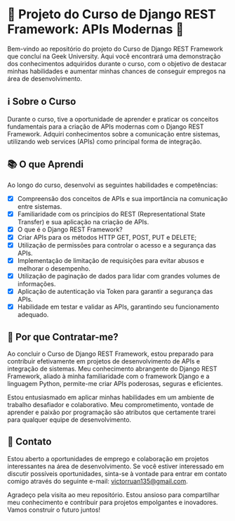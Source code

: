# 🚀 Projeto do Curso de Django REST Framework: APIs Modernas 🐍

Bem-vindo ao repositório do projeto do Curso de Django REST Framework que concluí na Geek University. Aqui você encontrará uma demonstração dos conhecimentos adquiridos durante o curso, com o objetivo de destacar minhas habilidades e aumentar minhas chances de conseguir empregos na área de desenvolvimento.

## ℹ️ Sobre o Curso

Durante o curso, tive a oportunidade de aprender e praticar os conceitos fundamentais para a criação de APIs modernas com o Django REST Framework. Adquiri conhecimentos sobre a comunicação entre sistemas, utilizando web services (APIs) como principal forma de integração.

## 📚 O que Aprendi

Ao longo do curso, desenvolvi as seguintes habilidades e competências:

- [x] Compreensão dos conceitos de APIs e sua importância na comunicação entre sistemas.
- [x] Familiaridade com os princípios do REST (Representational State Transfer) e sua aplicação na criação de APIs.
- [x] O que é o Django REST Framework?
- [x] Criar APIs para os métodos HTTP GET, POST, PUT e DELETE;
- [x] Utilização de permissões para controlar o acesso e a segurança das APIs.
- [x] Implementação de limitação de requisições para evitar abusos e melhorar o desempenho.
- [x] Utilização de paginação de dados para lidar com grandes volumes de informações.
- [x] Aplicação de autenticação via Token para garantir a segurança das APIs.
- [x] Habilidade em testar e validar as APIs, garantindo seu funcionamento adequado.

## 💼 Por que Contratar-me?

Ao concluir o Curso de Django REST Framework, estou preparado para contribuir efetivamente em projetos de desenvolvimento de APIs e integração de sistemas. Meu conhecimento abrangente do Django REST Framework, aliado à minha familiaridade com o framework Django e a linguagem Python, permite-me criar APIs poderosas, seguras e eficientes.

Estou entusiasmado em aplicar minhas habilidades em um ambiente de trabalho desafiador e colaborativo. Meu comprometimento, vontade de aprender e paixão por programação são atributos que certamente trarei para qualquer equipe de desenvolvimento.


## 📝 Contato

Estou aberto a oportunidades de emprego e colaboração em projetos interessantes na área de desenvolvimento. Se você estiver interessado em discutir possíveis oportunidades, sinta-se à vontade para entrar em contato comigo através do seguinte e-mail: [victorruan135@gmail.com](mailto:victorruan135@gmail.com).

Agradeço pela visita ao meu repositório. Estou ansioso para compartilhar meu conhecimento e contribuir para projetos empolgantes e inovadores. Vamos construir o futuro juntos!
